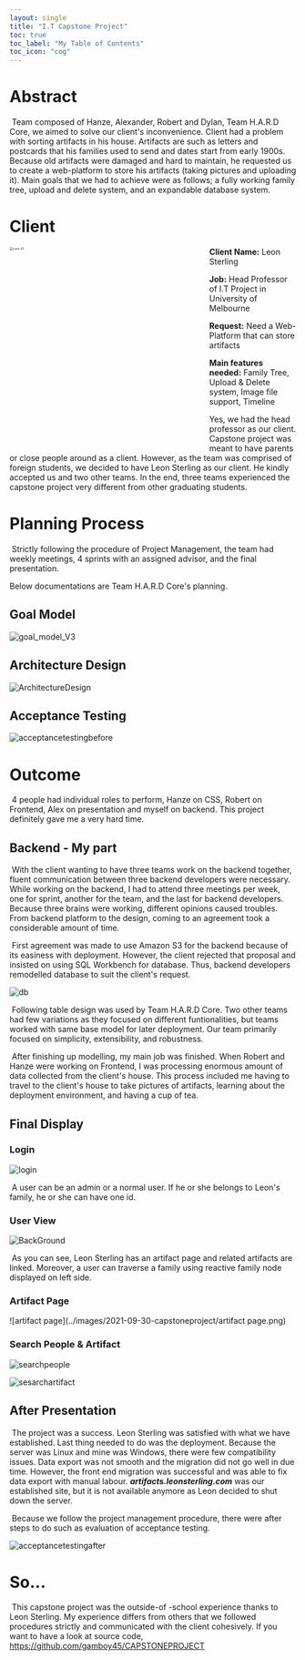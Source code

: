 ```yaml
---
layout: single
title: "I.T Capstone Project"
toc: true
toc_label: "My Table of Contents"
toc_icon: "cog"
---
```


# Abstract

​	Team composed of Hanze, Alexander, Robert and Dylan, Team H.A.R.D Core, we aimed to solve our client's inconvenience. Client had a problem with sorting artifacts in his house. Artifacts are such as letters and postcards that his families used to send and dates start from  early 1900s. Because old artifacts were damaged and hard to maintain, he requested us to create a web-platform to store his artifacts (taking pictures and uploading it). Main goals that we had to achieve were as follows; a fully working family tree, upload and delete system, and an expandable database system.

# Client

<img src="../images/2021-09-30-capstoneproject/Leon-01.png" align="left" width="1000px" alt="Leon-01" style="zoom: 35%;" />**Client Name:** Leon Sterling

**Job:** Head Professor of I.T Project in University of Melbourne

**Request:** Need a Web-Platform that can store artifacts

**Main features needed:** Family Tree, Upload & Delete system, Image file support, Timeline

Yes, we had the head professor as our client. Capstone project was meant to have parents or close people around as a client. However, as the team was comprised of foreign students, we decided to have Leon Sterling as our client. He kindly accepted us and two other teams. In the end, three teams experienced the  capstone project very different from other graduating students. 







# Planning Process

​	Strictly following the procedure of Project Management, the team had weekly meetings, 4 sprints with an assigned advisor, and the final presentation. 

Below documentations are Team H.A.R.D Core's planning.

## Goal Model

![goal_model_V3](../images/2021-09-30-capstoneproject/goal_model_V3.png)

## Architecture Design

![ArchitectureDesign](../images/2021-09-30-capstoneproject/ArchitectureDesign.PNG)

## Acceptance Testing

![acceptancetestingbefore](../images/2021-09-30-capstoneproject/acceptancetestingbefore.PNG)



# Outcome

​	4 people had individual roles to perform, Hanze on CSS, Robert on Frontend, Alex on presentation and myself on backend. This project definitely gave me a very hard time.

## Backend - My part

​	With the client wanting to have three teams work on the backend together, fluent communication between three backend developers were necessary. While working on the backend, I had to attend three meetings per week, one for sprint, another for the team, and the last for backend developers. Because three brains were working, different opinions caused troubles. From backend platform to the design, coming to an agreement took a considerable amount of time. 

​	First agreement was made to use Amazon S3 for the backend because of its easiness with deployment. However, the client rejected that proposal and insisted on using SQL Workbench for database. Thus, backend developers remodelled database to suit the client's request. 

<img src="../images/2021-09-30-capstoneproject/db.png" alt="db"  />

​	Following table design was used by Team H.A.R.D Core. Two other teams had few variations as they focused on different funtionalities, but teams worked with same base model for later deployment. Our team primarily focused on simplicity, extensibility, and robustness. 

​	After finishing up modelling, my main job was finished. When Robert and Hanze were working on Frontend, I was processing enormous amount of data collected from the client's house. This process included me having to travel to the client's house to take pictures of artifacts, learning about the deployment environment, and having a cup of tea. 

## Final Display

### Login

![login](../images/2021-09-30-capstoneproject/login.PNG)

​	A user can be an admin or a normal user. If he or she belongs to Leon's family, he or she can have one id.

### User View

![BackGround](../images/2021-09-30-capstoneproject/BackGround.png)

​	As you can see, Leon Sterling has an artifact page and related artifacts are linked. Moreover, a user can traverse a family using reactive family node displayed on left side.

### Artifact Page

![artifact page](../images/2021-09-30-capstoneproject/artifact page.png)

### Search People & Artifact

![searchpeople](../images/2021-09-30-capstoneproject/searchpeople.png)

![sesarchartifact](../images/2021-09-30-capstoneproject/sesarchartifact.png)

## After Presentation

​	The project was a success. Leon Sterling was satisfied with what we have established. Last thing needed to do was the deployment. Because the server was Linux and mine was Windows, there were few compatibility issues. Data export was not smooth and the migration did not go well in due time. However, the front end migration was successful and was able to fix data export with manual labour. ***artifacts.leonsterling.com*** was our established site, but it is not available anymore as Leon decided to shut down the server. 

​	Because we follow the project management procedure, there were after steps to do such as evaluation of acceptance testing.

![acceptancetestingafter](../images/2021-09-30-capstoneproject/acceptancetestingafter.PNG)

# So...

​	This capstone project was the outside-of -school experience thanks to Leon Sterling. My experience differs from others that we followed procedures strictly and communicated with the client cohesively. If you want to have a look at source code, https://github.com/gamboy45/CAPSTONEPROJECT
